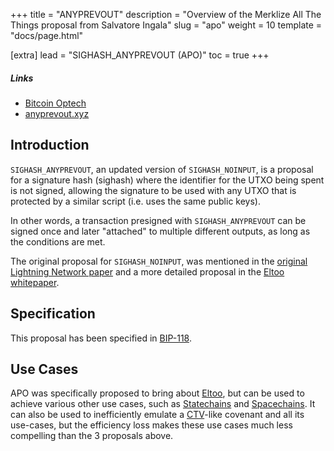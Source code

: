 +++
title = "ANYPREVOUT"
description = "Overview of the Merklize All The Things proposal from Salvatore Ingala"
slug = "apo"
weight = 10
template = "docs/page.html"

[extra]
lead = "SIGHASH_ANYPREVOUT (APO)"
toc = true
+++


##### Links

- [Bitcoin Optech](https://bitcoinops.org/en/topics/sighash_anyprevout/)
- [anyprevout.xyz](https://anyprevout.xyz/)


## Introduction

`SIGHASH_ANYPREVOUT`, an updated version of `SIGHASH_NOINPUT`, is a proposal for a signature hash
(sighash) where the identifier for the UTXO being spent is not signed, allowing the signature to be
used with any UTXO that is protected by a similar script (i.e. uses the same public keys).

In other words, a transaction presigned with `SIGHASH_ANYPREVOUT` can be signed once and later
"attached" to multiple different outputs, as long as the conditions are met.

The original proposal for `SIGHASH_NOINPUT`, was mentioned in the [original Lightning Network
paper](https://lightning.network/lightning-network-paper.pdf) and a more detailed proposal in the
[Eltoo whitepaper](https://blockstream.com/eltoo.pdf).

## Specification

This proposal has been specified in
[BIP-118](https://github.com/bitcoin/bips/blob/master/bip-0118.mediawiki).


## Use Cases

APO was specifically proposed to bring about [Eltoo](/use-cases/eltoo), but can be used to achieve various other use
cases, such as [Statechains](/use-cases/statechains) and [Spacechains](/use-cases/spacechains). It
can also be used to inefficiently emulate a [CTV](/proposals/ctv)-like covenant and all its
use-cases, but the efficiency loss makes these use cases much less compelling than the 3 proposals
above.

